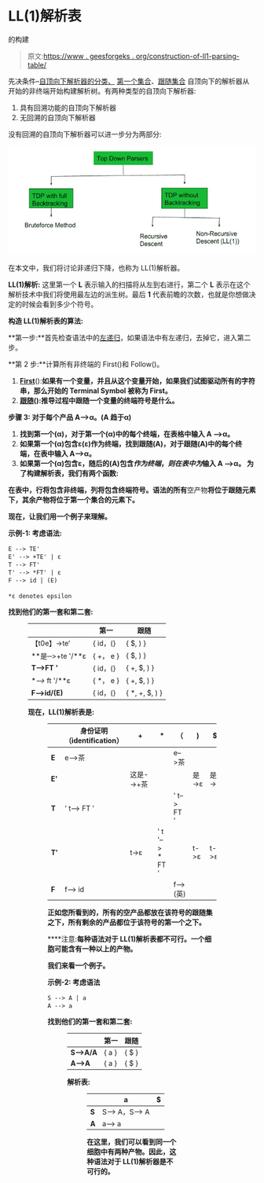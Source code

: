 # LL(1)解析表

的构建

> 原文:[https://www . geesforgeks . org/construction-of-ll1-parsing-table/](https://www.geeksforgeeks.org/construction-of-ll1-parsing-table/)

先决条件–[自顶向下解析器的分类、](https://www.geeksforgeeks.org/compiler-design-classification-top-parsers/) [第一个集合](https://www.geeksforgeeks.org/compiler-design-first-in-syntax-analysis/)、[跟随集合](https://www.geeksforgeeks.org/compiler-design-follow-set-in-syntax-analysis/)
自顶向下的解析器从开始的非终端开始构建解析树。有两种类型的自顶向下解析器:

1.  具有回溯功能的自顶向下解析器
2.  无回溯的自顶向下解析器

没有回溯的自顶向下解析器可以进一步分为两部分:

![](img/34c7f49972ba5c598c743ddc8f3a1c8a.png)

在本文中，我们将讨论非递归下降，也称为 LL(1)解析器。

**LL(1)解析:**
这里第一个 **L** 表示输入的扫描将从左到右进行，第二个 **L** 表示在这个解析技术中我们将使用最左边的派生树。最后 **1** 代表前瞻的次数，也就是你想做决定的时候会看到多少个符号。

**构造 LL(1)解析表的算法:**

**第一步:**首先检查语法中的[左递归](https://www.geeksforgeeks.org/removing-direct-and-indirect-left-recursion-in-a-grammar/)，如果语法中有左递归，去掉它，进入第二步。

**第 2 步:**计算所有非终端的 First()和 Follow()。

1.  **[**First**](https://www.geeksforgeeks.org/first-set-in-syntax-analysis/)**():**如果有一个变量，并且从这个变量开始，如果我们试图驱动所有的字符串，那么开始的 Terminal Symbol 被称为 First。**
2.  **[跟随](https://www.geeksforgeeks.org/follow-set-in-syntax-analysis/)():推导过程中跟随一个变量的终端符号是什么。**

****步骤 3:** 对于每个产品 A–>α。(A 趋于α)**

1.  **找到第一个(α)，对于第一个(α)中的每个终端，在表格中输入 A –>α。**
2.  **如果第一个(α)包含ε(ε)作为终端，找到跟随(A)，对于跟随(A)中的每个终端，在表中输入 A–>α。**
3.  **如果第一个(α)包含ε，随后的(A)包含$作为终端，则在表中为$输入 A –>α。
    为了构建解析表，我们有两个函数:** 

**在表中，行将包含非终端，列将包含终端符号。语法的所有**空产物**将位于跟随元素下，其余产物将位于第一个集合的元素下。**

**现在，让我们用一个例子来理解。**

****示例-1:**
考虑语法:** 

```
E --> TE'
E' --> +TE' | ε                
T --> FT'
T' --> *FT' | ε
F --> id | (E)

*ε denotes epsilon
```

**找到他们的第一套和第二套:**

<figure class="table">

|   | 第一 | 跟随 |
| --- | --- | --- |
| 【t0e】->te‘ | { id，(} | { $, ) } |
| **是─>+te '/**ε | { +， e } | { $, ) } |
| **T–>FT '** | { id，(} | { +, $, ) } |
| **——>* ft '/**ε | { *， e } | { +, $, ) } |
| **F–>id/(E)** | { id，(} | { *, +, $, ) } |

**现在，LL(1)解析表是:**

<figure class="table">

|   | 身份证明（identification） | + | * | （ | ) | $ |
| --- | --- | --- | --- | --- | --- | --- |
| **E** | e–>茶 |   |   | e–>茶 |   |   |
| **E'** |   | 这是-->+茶 |   |   | 是->ε | 是->ε |
| **T** | ' t–> FT ' |   |   | ' t–> FT ' |   |   |
| **T'** |   | t->ε | ' t '–> * FT ' |   | t->ε | t->ε |
| **F** | f–> id |   |   | f–>(英) |   |   |

**正如您所看到的，所有的空产品都放在该符号的跟随集之下，所有剩余的产品都位于该符号的第一个之下。**

****注意:**每种语法对于 LL(1)解析表都不可行。一个细胞可能含有一种以上的产物。**

**我们来看一个例子。**

****示例-2:**
考虑语法** 

```
S --> A | a
A --> a 
```

**找到他们的第一套和第二套:**

<figure class="table">

|   | 第一 | 跟随 |
| --- | --- | --- |
| **S–>A/A** | { a } | { $ } |
| **A–>A** | { a } | { $ } |

**解析表:**

<figure class="table">

|   | a | $ |
| --- | --- | --- |
| **S** | S–> A，S–> A |   |
| **A** | a–> a |   |

**在这里，我们可以看到同一个细胞中有两种产物。因此，这种语法对于 LL(1)解析器是不可行的。** 

</figure>

</figure>

</figure>

</figure>